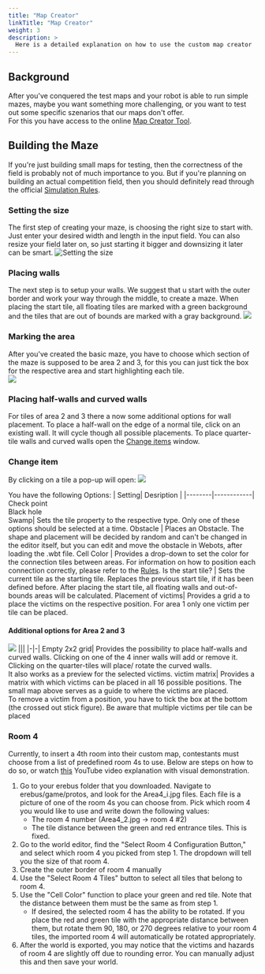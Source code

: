 ```yaml
---
title: "Map Creator"
linkTitle: "Map Creator"
weight: 3
description: >
  Here is a detailed explanation on how to use the custom map creator
---
```


## Background

After you've conquered the test maps and your robot is able to run simple mazes, maybe you want something more challenging, or you want to test out some specific szenarios that our maps don't offer.  
For this you have access to the online [Map Creator Tool](https://osaka.rcj.cloud/service/editor/simulation/2021).

## Building the Maze
If you're just building small maps for testing, then the correctness of the field is probably not of much importance to you. But if you're planning on building an actual competition field, then you should definitely read through the official [Simulation Rules](https://junior.robocup.org/wp-content/uploads/2022Rules/2022_RescueSimulation_Rules_final02.pdf).

### Setting the size
The first step of creating your maze, is choosing the right size to start with.  
Just enter your desired width and length in the input field.
You can also resize your field later on, so just starting it bigger and downsizing it later can be smart.
![Setting the size](setting-size.png)

### Placing walls
The next step is to setup your walls. We suggest that u start with the outer border and work your way through the middle, to create a maze. 
When placing the start tile, all floating tiles are marked with a green background and the tiles that are out of bounds are marked with a gray background.
![](placing-walls.png)


### Marking the area
After you've created the basic maze, you have to choose which section of the maze is supposed to be area 2 and 3, for this you can just tick the box for the respective area and start highlighting each tile.  
![](marked-areas.png)

### Placing half-walls and curved walls
For tiles of area 2 and 3 there a now some additional options for wall placement. To place a half-wall on the edge of a normal tile, click on an existing wall. It will cycle though all possible placements. To place quarter-tile walls and curved walls open the [Change items](#additional-options-for-area-2-and-3) window.


### Change item 

By clicking on a tile a pop-up will open:
![](change-item.png)

You have the following Options:
| Setting| Desription |
|--------|------------|
Check point<br>Black hole<br>Swamp| Sets the tile property to the respective type. Only one of these options should be selected at a time.
Obstacle | Places an Obstacle. The shape and placement will be decided by random and can't be changed in the editor itself, but you can edit and move the obstacle in Webots, after loading the .wbt file.
Cell Color | Provides a drop-down to set the color for the connection tiles between areas. For information on how to position each connection correctly, please refer to the [Rules](#building-the-maze).
Is the start tile? | Sets the current tile as the starting tile. Replaces the previous start tile, if it has been defined before. After placing the start tile, all floating walls and out-of-bounds areas will be calculated.
Placement of victims| Provides a grid a to place the victims on the respective position. For area 1 only one victim per tile can be placed.


#### Additional options for Area 2 and 3
![](inner-tile-walls.png)
|||
|-|-|
Empty 2x2 grid| Provides the possibility to place half-walls and curved walls. Clicking on one of the 4 inner  walls will add or remove it. Clicking on the quarter-tiles will place/ rotate the curved walls.<br>It also works as a preview for the selected victims.
victim matrix| Provides a matrix with which victims can be placed in all 16 possible positions. The small map above serves as a guide to where the victims are placed.<br>To remove a victim from a position, you have to tick the box at the bottom (the crossed out stick figure). Be aware that multiple victims per tile can be placed

### Room 4
Currently, to insert a 4th room into their custom map, contestants must choose from a list of predefined room 4s to use. Below 
are steps on how to do so, or watch [this](https://youtu.be/BrPiRcHxqqM) YouTube video explanation with visual demonstration.
1. Go to your erebus folder that you downloaded. Navigate to erebus/game/protos, and look for the Area4_i.jpg files. Each file 
is a picture of one of the room 4s you can choose from. Pick which room 4 you would like to use and write down the following values:
    * The room 4 number (Area4_2.jpg -> room 4 #2)
    * The tile distance between the green and red entrance tiles. This is fixed.
2. Go to the world editor, find the "Select Room 4 Configuration Button," and select which room 4 you picked from step 1. The dropdown will tell you the size of that room 4.
3. Create the outer border of room 4 manually
4. Use the "Select Room 4 Tiles" button to select all tiles that belong to room 4.
5. Use the "Cell Color" function to place your green and red tile. Note that the distance between them must be the same 
as from step 1.
    * If desired, the selected room 4 has the ability to be rotated. If you place the red and green tile with the appropriate distance
between them, but rotate them 90, 180, or 270 degrees relative to your room 4 tiles, the imported room 4 will automatically be rotated appropriately.
6. After the world is exported, you may notice that the victims and hazards of room 4 are slightly off due to rounding error. You can
manually adjust this and then save your world.